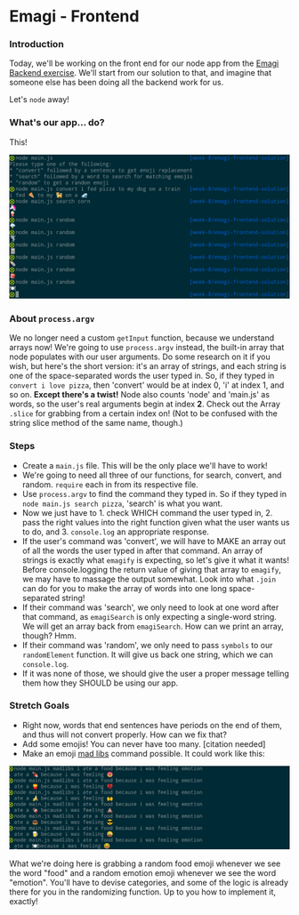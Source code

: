 # Emagi - Frontend

### Introduction

Today, we'll be working on the front end for our node app from the [Emagi Backend exercise](https://github.com/ci-wdi-900/emagi-backend). We'll start from our solution to that, and imagine that someone else has been doing all the backend work for us.

Let's `node` away!


### What's our app... do?

This!

![the app in action](./emagi-in-action.png)


### About `process.argv`

We no longer need a custom `getInput` function, because we understand arrays now! We're going to use `process.argv` instead, the built-in array that node populates with our user arguments. Do some research on it if you wish, but here's the short version: it's an array of strings, and each string is one of the space-separated words the user typed in. So, if they typed in `convert i love pizza`, then 'convert' would be at index 0, 'i' at index 1, and so on. **Except there's a twist!** Node also counts 'node' and 'main.js' as words, so the user's real arguments begin at index **2**. Check out the Array `.slice` for grabbing from a certain index on! (Not to be confused with the string slice method of the same name, though.)


### Steps

* Create a `main.js` file. This will be the only place we'll have to work!
* We're going to need all three of our functions, for search, convert, and random. `require` each in from its respective file.
* Use `process.argv` to find the command they typed in. So if they typed in `node main.js search pizza`, 'search' is what you want.
* Now we just have to 1. check WHICH command the user typed in, 2. pass the right values into the right function given what the user wants us to do, and 3. `console.log` an appropriate response.
* If the user's command was 'convert', we will have to MAKE an array out of all the words the user typed in after that command. An array of strings is exactly what `emagify` is expecting, so let's give it what it wants! Before console.logging the return value of giving that array to `emagify`, we may have to massage the output somewhat. Look into what `.join` can do for you to make the array of words into one long space-separated string!
* If their command was 'search', we only need to look at one word after that command, as `emagiSearch` is only expecting a single-word string. We will get an array back from `emagiSearch`. How can we print an array, though? Hmm.
* If their command was 'random', we only need to pass `symbols` to our `randomElement` function. It will give us back one string, which we can `console.log`.
* If it was none of those, we should give the user a proper message telling them how they SHOULD be using our app.


### Stretch Goals

* Right now, words that end sentences have periods on the end of them, and thus will not convert properly. How can we fix that?
* Add some emojis! You can never have too many. [citation needed]
* Make an emoji [mad libs](https://en.wikipedia.org/wiki/Mad_Libs) command possible. It could work like this:

![a picture of the mad libs command being used](./madlibs.png)

What we're doing here is grabbing a random food emoji whenever we see the word "food" and a random emotion emoji whenever we see the word "emotion". You'll have to devise categories, and some of the logic is already there for you in the randomizing function. Up to you how to implement it, exactly!
